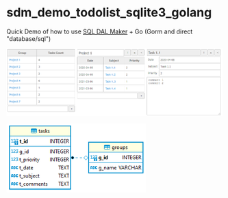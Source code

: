 # sdm_demo_todolist_sqlite3_golang
Quick Demo of how to use [SQL DAL Maker](https://github.com/panedrone/sqldalmaker) + Go (Gorm and direct "database/sql")

![demo-go.png](demo-go.png)

![erd.png](erd.png)

